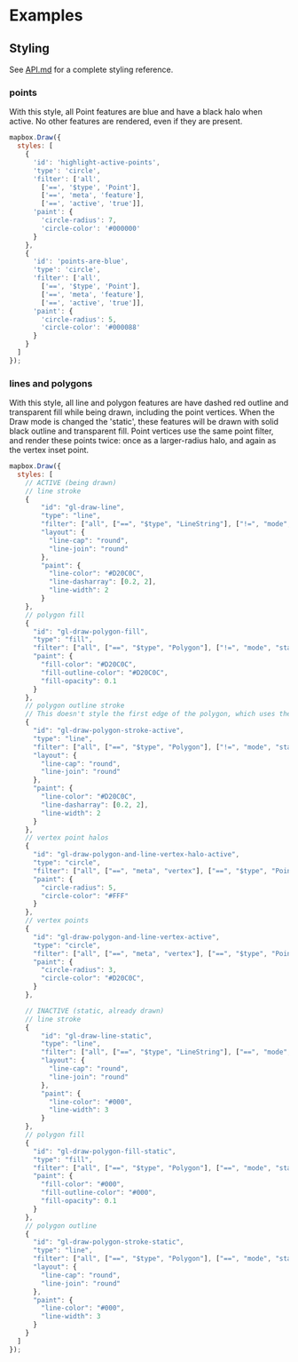 # Examples

## Styling

See [API.md](https://github.com/mapbox/mapbox-gl-draw/blob/master/API.md) for a complete styling reference.

### points

With this style, all Point features are blue and have a black halo when active.
No other features are rendered, even if they are present.

```js
mapbox.Draw({
  styles: [
    {
      'id': 'highlight-active-points',
      'type': 'circle',
      'filter': ['all',
        ['==', '$type', 'Point'],
        ['==', 'meta', 'feature'],
        ['==', 'active', 'true']],
      'paint': {
        'circle-radius': 7,
        'circle-color': '#000000'
      }
    },
    {
      'id': 'points-are-blue',
      'type': 'circle',
      'filter': ['all',
        ['==', '$type', 'Point'],
        ['==', 'meta', 'feature'],
        ['==', 'active', 'true']],
      'paint': {
        'circle-radius': 5,
        'circle-color': '#000088'
      }
    }
  ]
});
```

### lines and polygons

With this style, all line and polygon features are have dashed red outline and transparent fill while being drawn, including the point vertices. When the Draw mode is changed the 'static', these features will be drawn with solid black outline and transparent fill. Point vertices use the same point filter, and render these points twice: once as a larger-radius halo, and again as the vertex inset point.

```js
mapbox.Draw({
  styles: [
    // ACTIVE (being drawn)
    // line stroke
    {
        "id": "gl-draw-line",
        "type": "line",
        "filter": ["all", ["==", "$type", "LineString"], ["!=", "mode", "static"]],
        "layout": {
          "line-cap": "round",
          "line-join": "round"
        },
        "paint": {
          "line-color": "#D20C0C",
          "line-dasharray": [0.2, 2],
          "line-width": 2
        }
    },
    // polygon fill
    {
      "id": "gl-draw-polygon-fill",
      "type": "fill",
      "filter": ["all", ["==", "$type", "Polygon"], ["!=", "mode", "static"]],
      "paint": {
        "fill-color": "#D20C0C",
        "fill-outline-color": "#D20C0C",
        "fill-opacity": 0.1
      }
    },
    // polygon outline stroke
    // This doesn't style the first edge of the polygon, which uses the line stroke styling instead
    {
      "id": "gl-draw-polygon-stroke-active",
      "type": "line",
      "filter": ["all", ["==", "$type", "Polygon"], ["!=", "mode", "static"]],
      "layout": {
        "line-cap": "round",
        "line-join": "round"
      },
      "paint": {
        "line-color": "#D20C0C",
        "line-dasharray": [0.2, 2],
        "line-width": 2
      }
    },
    // vertex point halos
    {
      "id": "gl-draw-polygon-and-line-vertex-halo-active",
      "type": "circle",
      "filter": ["all", ["==", "meta", "vertex"], ["==", "$type", "Point"], ["!=", "mode", "static"]],
      "paint": {
        "circle-radius": 5,
        "circle-color": "#FFF"
      }
    },
    // vertex points
    {
      "id": "gl-draw-polygon-and-line-vertex-active",
      "type": "circle",
      "filter": ["all", ["==", "meta", "vertex"], ["==", "$type", "Point"], ["!=", "mode", "static"]],
      "paint": {
        "circle-radius": 3,
        "circle-color": "#D20C0C",
      }
    },

    // INACTIVE (static, already drawn)
    // line stroke
    {
        "id": "gl-draw-line-static",
        "type": "line",
        "filter": ["all", ["==", "$type", "LineString"], ["==", "mode", "static"]],
        "layout": {
          "line-cap": "round",
          "line-join": "round"
        },
        "paint": {
          "line-color": "#000",
          "line-width": 3
        }
    },
    // polygon fill
    {
      "id": "gl-draw-polygon-fill-static",
      "type": "fill",
      "filter": ["all", ["==", "$type", "Polygon"], ["==", "mode", "static"]],
      "paint": {
        "fill-color": "#000",
        "fill-outline-color": "#000",
        "fill-opacity": 0.1
      }
    },
    // polygon outline
    {
      "id": "gl-draw-polygon-stroke-static",
      "type": "line",
      "filter": ["all", ["==", "$type", "Polygon"], ["==", "mode", "static"]],
      "layout": {
        "line-cap": "round",
        "line-join": "round"
      },
      "paint": {
        "line-color": "#000",
        "line-width": 3
      }
    }
  ]
});
```
